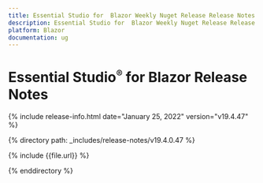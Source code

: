 ```yaml
---
title: Essential Studio for  Blazor Weekly Nuget Release Release Notes  
description: Essential Studio for  Blazor Weekly Nuget Release Release Notes  
platform: Blazor
documentation: ug
---
```


# Essential Studio<sup style="font-size:70%">&reg;</sup> for  Blazor  Release Notes  

{% include release-info.html date="January 25, 2022"  version="v19.4.47" %} 

{% directory path: _includes/release-notes/v19.4.0.47 %}

{% include {{file.url}} %}

{% enddirectory %}
